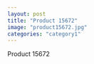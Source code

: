 ```yaml
---
layout: post
title: "Product 15672"
image: "product15672.jpg"
categories: "category1"
---
```

Product 15672
